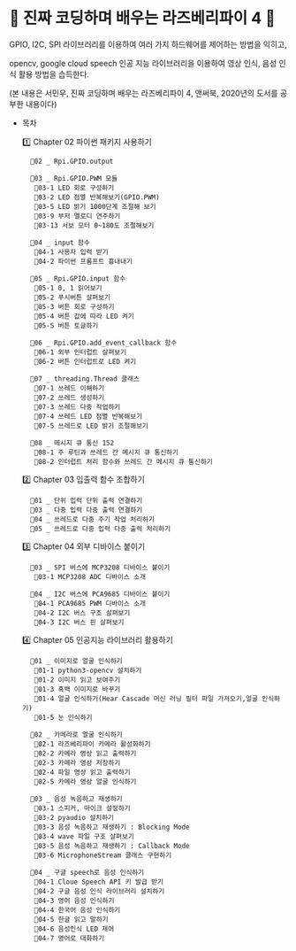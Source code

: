 <h1> 🔔 진짜 코딩하며 배우는 라즈베리파이 4 🔔 </h1>

GPIO, I2C, SPI 라이브러리를 이용하여 여러 가지 하드웨어를 제어하는 방법을 익히고, 

opencv, google cloud speech 인공 지능 라이브러리을 이용하여 영상 인식, 음성 인식 활용 방법을 습득한다.

(본 내용은 서민우, 진짜 코딩하며 배우는 라즈베리파이 4, 앤써북, 2020년의 도서를 공부한 내용이다)

* 목차

  1️⃣ Chapter 02 파이썬 패키지 사용하기

        🔸02 _ Rpi.GPIO.output

        🔸03 _ Rpi.GPIO.PWM 모듈
         🔸03-1 LED 회로 구성하기
         🔸03-2 LED 점멸 반복해보기(GPIO.PWM)
         🔸03-5 LED 밝기 1000단계 조절해 보기
         🔸03-9 부저 멜로디 연주하기
         🔸03-13 서보 모터 0~180도 조절해보기

        🔸04 _ input 함수
         🔸04-1 사용자 입력 받기
         🔸04-2 파이썬 프롬프트 흉내내기

        🔸05 _ Rpi.GPIO.input 함수
         🔸05-1 0, 1 읽어보기
         🔸05-2 푸시버튼 살펴보기
         🔸05-3 버튼 회로 구성하기
         🔸05-4 버튼 값에 따라 LED 켜기
         🔸05-5 버튼 토글하기

        🔸06 _ Rpi.GPIO.add_event_callback 함수
         🔸06-1 외부 인터럽트 살펴보기
         🔸06-2 버튼 인터럽트로 LED 켜기

        🔸07 _ threading.Thread 클래스
         🔸07-1 쓰레드 이해하기
         🔸07-2 쓰레드 생성하기
         🔸07-3 쓰레드 다중 작업하기
         🔸07-4 쓰레드 LED 점멸 반복해보기
         🔸07-5 쓰레드로 LED 밝기 조절해보기

        🔸08 _ 메시지 큐 통신 152
         🔸08-1 주 루틴과 쓰레드 간 메시지 큐 통신하기
         🔸08-2 인터럽트 처리 함수와 쓰레드 간 메시지 큐 통신하기


  2️⃣ Chapter 03 입출력 함수 조합하기
  
        🔸01 _ 단위 입력 단위 출력 연결하기
        🔸03 _ 다중 입력 다중 출력 연결하기
        🔸04 _ 쓰레드로 다중 주기 작업 처리하기
        🔸05 _ 쓰레드로 다중 입력 다중 출력 처리하기


  3️⃣ Chapter 04 외부 디바이스 붙이기

        🔸03 _ SPI 버스에 MCP3208 디바이스 붙이기
         🔸03-1 MCP3208 ADC 디바이스 소개

        🔸04 _ I2C 버스에 PCA9685 디바이스 붙이기
         🔸04-1 PCA9685 PWM 디바이스 소개
         🔸04-2 I2C 버스 구조 살펴보기
         🔸04-3 I2C 버스 핀 살펴보기


  4️⃣ Chapter 05 인공지능 라이브러리 활용하기
    
        🔸01 _ 이미지로 얼굴 인식하기
         🔸01-1 python3-opencv 설치하기
         🔸01-2 이미지 읽고 보여주기
         🔸01-3 흑백 이미지로 바꾸기
         🔸01-4 얼굴 인식하기(Hear Cascade 머신 러닝 필터 파일 가져오기,얼굴 인식하기)
         🔸01-5 눈 인식하기

        🔸02 _ 카메라로 얼굴 인식하기
         🔸02-1 라즈베리파이 카메라 활성화하기
         🔸02-2 카메라 영상 읽고 출력하기
         🔸02-3 카메라 영상 저장하기
         🔸02-4 파일 영상 읽고 출력하기
         🔸02-5 카메라 영상 얼굴 인식하기

        🔸03 _ 음성 녹음하고 재생하기
         🔸03-1 스피커, 마이크 설정하기
         🔸03-2 pyaudio 설치하기
         🔸03-3 음성 녹음하고 재생하기 : Blocking Mode
         🔸03-4 wave 파일 구조 살펴보기
         🔸03-5 음성 녹음하고 재생하기 : Callback Mode
         🔸03-6 MicrophoneStream 클래스 구현하기

        🔸04 _ 구글 speech로 음성 인식하기
         🔸04-1 Cloue Speech API 키 발급 받기
         🔸04-2 구글 음성 인식 라이브러리 설치하기
         🔸04-3 영어 음성 인식하기
         🔸04-4 한국어 음성 인식하기
         🔸04-5 한글 읽고 말하기
         🔸04-6 음성인식 LED 제어
         🔸04-7 영어로 대화하기

